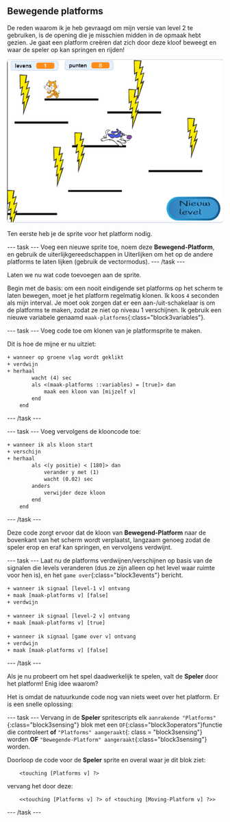 ## Bewegende platforms

De reden waarom ik je heb gevraagd om mijn versie van level 2 te gebruiken, is de opening die je misschien midden in de opmaak hebt gezien. Je gaat een platform creëren dat zich door deze kloof beweegt en waar de speler op kan springen en rijden!

![Een ander level met verschillende platforms](images/movingPlatforms.png)

Ten eerste heb je de sprite voor het platform nodig.

--- task --- 
Voeg een nieuwe sprite toe, noem deze **Bewegend-Platform**, en gebruik de uiterlijkgereedschappen in Uiterlijken om het op de andere platforms te laten lijken \(gebruik de vectormodus\). 
--- /task ---

Laten we nu wat code toevoegen aan de sprite.

Begin met de basis: om een nooit eindigende set platforms op het scherm te laten bewegen, moet je het platform regelmatig klonen. Ik koos `4` seconden als mijn interval. Je moet ook zorgen dat er een aan-/uit-schakelaar is om de platforms te maken, zodat ze niet op niveau 1 verschijnen. Ik gebruik een nieuwe variabele genaamd `maak-platforms`{:class="block3variables"}.

--- task --- 
Voeg code toe om klonen van je platformsprite te maken.

Dit is hoe de mijne er nu uitziet:

```blocks3
+ wanneer op groene vlag wordt geklikt
+ verdwijn
+ herhaal
        wacht (4) sec
        als <(maak-platforms ::variables) = [true]> dan
            maak een kloon van [mijzelf v]
        end
    end
```

--- /task ---

--- task --- 
Voeg vervolgens de klooncode toe:

```blocks3
+ wanneer ik als kloon start
+ verschijn
+ herhaal
        als <(y positie) < [180]> dan
            verander y met (1)
            wacht (0.02) sec
        anders
            verwijder deze kloon
        end
    end
```

--- /task ---

Deze code zorgt ervoor dat de kloon van **Bewegend-Platform** naar de bovenkant van het scherm wordt verplaatst, langzaam genoeg zodat de speler erop en eraf kan springen, en vervolgens verdwijnt.

--- task --- 
Laat nu de platforms verdwijnen/verschijnen op basis van de signalen die levels veranderen (dus ze zijn alleen op het level waar ruimte voor hen is), en het `game over`{:class="block3events"} bericht.

```blocks3
+ wanneer ik signaal [level-1 v] ontvang
+ maak [maak-platforms v] [false]
+ verdwijn

+ wanneer ik signaal [level-2 v] ontvang
+ maak [maak-platforms v] [true]

+ wanneer ik signaal [game over v] ontvang
+ verdwijn
+ maak [maak-platforms v] [false]
```

--- /task ---

Als je nu probeert om het spel daadwerkelijk te spelen, valt de **Speler** door het platform! Enig idee waarom?

Het is omdat de natuurkunde code nog van niets weet over het platform. Er is een snelle oplossing:

--- task --- 
Vervang in de **Speler** spritescripts elk `aanrakende "Platforms"`{:class="block3sensing"} blok met een `OF`{:class="block3operators"}functie die controleert **of** `"Platforms" aangeraakt`{: class = "block3sensing"} worden **OF** `"Bewegende-Platform" aangeraakt`{:class="block3sensing"} worden.

Doorloop de code voor de **Speler** sprite en overal waar je dit blok ziet:

```blocks3
    <touching [Platforms v] ?>
```

vervang het door deze:

```blocks3
    <<touching [Platforms v] ?> of <touching [Moving-Platform v] ?>>
```

--- /task ---
